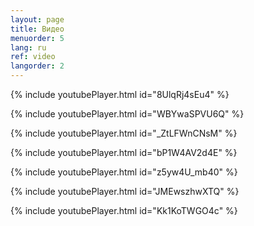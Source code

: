 ```yaml
---
layout: page
title: Видео
menuorder: 5
lang: ru
ref: video
langorder: 2
---
```




{% include youtubePlayer.html id="8UlqRj4sEu4" %}


{% include youtubePlayer.html id="WBYwaSPVU6Q" %}


{% include youtubePlayer.html id="_ZtLFWnCNsM" %}


{% include youtubePlayer.html id="bP1W4AV2d4E" %}


{% include youtubePlayer.html id="z5yw4U_mb40" %}


{% include youtubePlayer.html id="JMEwszhwXTQ" %}


{% include youtubePlayer.html id="Kk1KoTWGO4c" %}


